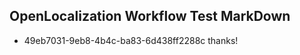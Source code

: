 ## OpenLocalization Workflow Test MarkDown
* 49eb7031-9eb8-4b4c-ba83-6d438ff2288c 
thanks!<!--HONumber=Mar16_HO3-->
